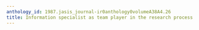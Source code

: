 ```yaml
---
anthology_id: 1987.jasis_journal-ir0anthology0volumeA38A4.26
title: Information specialist as team player in the research process
---
```

